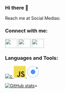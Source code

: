 ### Hi there 👋

Reach me at Social Medias: <h3 align="left">Connect with me:</h3>
<p align="left">
<a href="your link" target="blank"><img align="center" src="https://cdn.jsdelivr.net/npm/simple-icons@3.0.1/icons/twitter.svg" alt="" height="30" width="40" /></a>
<a href="your link" target="blank"><img align="center" src="https://cdn.jsdelivr.net/npm/simple-icons@3.0.1/icons/linkedin.svg" alt="" height="30" width="40" /></a>
<a href="your link" target="blank"><img align="center" src="https://cdn.jsdelivr.net/npm/simple-icons@3.0.1/icons/instagram.svg" alt="" height="30" width="40" /></a>
</p>

<h3 align="left">Languages and Tools:</h3>
<p align="left"> 
           <a href="https://www.cprogramming.com/" target="_blank"> <img src="https://devicons.github.io/devicon/devicon.git/icons/c/c-original.svg" alt="c" width="40" height="40"/> </a> <a href="https://www.w3schools.com/cpp/" target="_blank"> 
           <img src="https://github.com/devicons/devicon/blob/master/icons/javascript/javascript-original.svg" alt="javascript" width="40" height="40"/> </a> <a href="https://www.w3schools.com/css/" target="_blank">
           <img src="https://github.com/devicons/devicon/blob/master/icons/ionic/ionic-original.svg" alt="javascript" width="40" height="40"/> </a> <a href="https://www.w3schools.com/css/" target="_blank">
           </a> 
</p>


[![GitHub stats](https://github-readme-stats.vercel.app/api?username=Cypher-937)](https://github.com/anuraghazra/github-readme-stats)></a>

